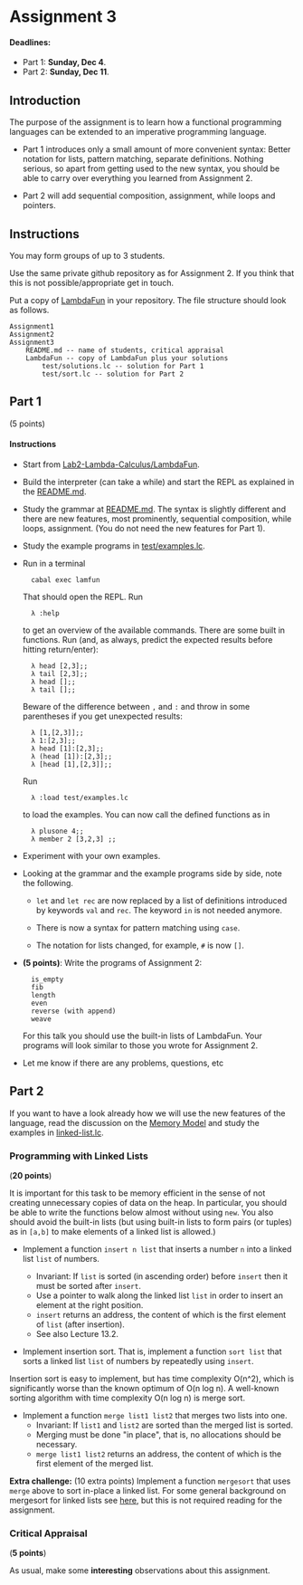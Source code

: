 # Assignment 3

#### Deadlines: 

- Part 1: **Sunday, Dec 4**. 
- Part 2: **Sunday, Dec 11**.

## Introduction

The purpose of the assignment is to learn how a functional programming languages can be extended to an imperative programming language. 

- Part 1 introduces only a small amount of more convenient syntax: Better notation for lists, pattern matching, separate definitions. Nothing serious, so apart from getting used to the new syntax, you should be able to carry over everything you learned from Assignment 2.

- Part 2 will add sequential composition, assignment, while loops and pointers. 

## Instructions

You may form groups of up to 3 students. 

Use the same private github repository as for Assignment 2. If you think that this is not possible/appropriate get in touch. 

Put a copy of [LambdaFun](https://github.com/alexhkurz/programming-languages-2022/tree/main/Lab2-Lambda-Calculus/LambdaFun) in your repository. The file structure should look as follows.

    Assignment1
    Assignment2
    Assignment3
        README.md -- name of students, critical appraisal
        LambdaFun -- copy of LambdaFun plus your solutions
            test/solutions.lc -- solution for Part 1
            test/sort.lc -- solution for Part 2

## Part 1

(5 points)


#### Instructions

- Start from [Lab2-Lambda-Calculus/LambdaFun](https://github.com/alexhkurz/programming-languages-2022/tree/master/Lab2-Lambda-Calculus/LambdaFun).

- Build the interpreter (can take a while) and start the REPL as explained in the [README.md](https://github.com/alexhkurz/programming-languages-2022/blob/master/Lab2-Lambda-Calculus/LambdaFun/README.md).

- Study the grammar at [README.md](https://github.com/alexhkurz/programming-languages-2022/blob/master/Lab2-Lambda-Calculus/LambdaFun/README.md). The syntax is slightly different and there are new features, most prominently, sequential composition, while loops, assignment. (You do not need the new features for Part 1).

- Study the example programs in [test/examples.lc](https://github.com/alexhkurz/programming-languages-2022/blob/master/Lab2-Lambda-Calculus/LambdaFun/test/examples.lc).

- Run in a terminal

        cabal exec lamfun

    That should open the REPL. Run

        λ :help

    to get an overview of the available commands. There are some built in functions. Run (and, as always, predict the expected results before hitting return/enter):

        λ head [2,3];;
        λ tail [2,3];;
        λ head [];;
        λ tail [];;

    Beware of the difference between `,` and `:` and throw in some parentheses if you get unexpected results: 

        λ [1,[2,3]];;
        λ 1:[2,3];;
        λ head [1]:[2,3];;
        λ (head [1]):[2,3];;
        λ [head [1],[2,3]];;

    Run 

        λ :load test/examples.lc 

    to load the examples. You can now call the defined functions as in

        λ plusone 4;;
        λ member 2 [3,2,3] ;;


- Experiment with your own examples. 

- Looking at the grammar and the example programs side by side, note the following.

    - `let` and `let rec` are now replaced by a list of definitions introduced by keywords `val` and `rec`. The keyword `in` is not needed anymore.

    - There is now a syntax for pattern matching using `case`.

    - The notation for lists changed, for example, `#` is now `[]`.

- **(5 points)**: Write the programs of Assignment 2:

        is_empty
        fib
        length
        even
        reverse (with append)
        weave

    For this talk you should use the built-in lists of LambdaFun. Your programs will look similar to those you wrote for Assignment 2.

- Let me know if there are any problems, questions, etc

## Part 2 

If you want to have a look already how we will use the new features of the language, read the discussion on the [Memory Model](Lab2-Lambda-Calculus/LambdaFun/memory-model.md) and study the examples in [linked-list.lc](https://github.com/alexhkurz/programming-languages-2021/blob/master/Lab2-Lambda-Calculus/LambdaFun/test/linked-list.lc). 

### Programming with Linked Lists

(**20 points**)

It is important for this task to be memory efficient in the sense of not creating unnecessary copies of data on the heap. In particular, you should be able to write the functions below almost without using `new`. You also should avoid the built-in lists (but using built-in lists to form pairs (or tuples) as in `[a,b]` to make elements of a linked list is allowed.)

- Implement a function `insert n list` that inserts a number `n` into a linked list `list` of numbers.
    - Invariant: If `list` is sorted (in ascending order) before `insert` then it must be sorted after `insert`.
    - Use a pointer to walk along the linked list `list` in order to insert an element at the right position. 
    - `insert` returns an address, the content of which is the first element of  `list` (after insertion).
    - See also Lecture 13.2.

- Implement insertion sort. That is, implement a function `sort list` that sorts a linked list `list` of numbers by repeatedly using `insert`. 

Insertion sort is easy to implement, but has time complexity O(n^2), which is significantly worse than the known optimum of O(n log n). A well-known sorting algorithm with time complexity O(n log n) is merge sort. 

- Implement a function `merge list1 list2` that merges two lists into one.
    - Invariant: If `list1` and `list2` are sorted than the merged list is sorted.
    - Merging must be done "in place", that is, no allocations should be necessary.
    - `merge list1 list2` returns an address, the content of which is the first element of the merged list.

**Extra challenge:** (10 extra points) Implement a function `mergesort` that uses `merge` above to sort in-place a linked list. For some general background on mergesort for linked lists see [here](https://www.chiark.greenend.org.uk/~sgtatham/algorithms/listsort.html), but this is not required reading for the assignment.


### Critical Appraisal

(**5 points**)

As usual, make some **interesting** observations about this assignment. 

